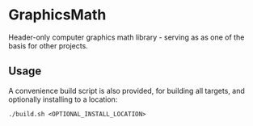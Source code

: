 # GraphicsMath

Header-only computer graphics math library - serving as as one of the basis for other projects.

## Usage

A convenience build script is also provided, for building all targets, and optionally installing to a location:
```
./build.sh <OPTIONAL_INSTALL_LOCATION>
```

